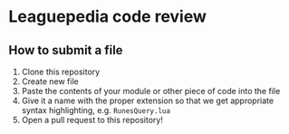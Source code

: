 # Leaguepedia code review

## How to submit a file

1. Clone this repository
2. Create new file
3. Paste the contents of your module or other piece of code into the file
4. Give it a name with the proper extension so that we get appropriate syntax highlighting, e.g. `RunesQuery.lua`
5. Open a pull request to this repository!